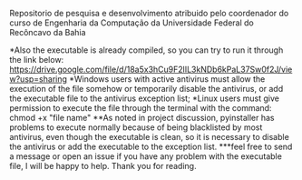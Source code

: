 Repositorio de pesquisa e desenvolvimento atribuido pelo coordenador do curso de Engenharia da Computação da Universidade Federal do Recôncavo da Bahia

*Also the executable is already compiled, so you can try to run it through the link below:
    https://drive.google.com/file/d/18a5x3hCu9F2lIL3kNDb6kPaL37Sw0f2J/view?usp=sharing
        *Windows users with active antivirus must allow the execution of the file somehow or temporarily disable the antivirus, or add the executable file to the antivirus exception list;
        *Linux users must give permission to execute the file through the terminal with the command: chmod +x "file name"
        **As noted in project discussion, pyinstaller has problems to execute normally because of being blacklisted by most antivirus, even though the executable is clean, so it is necessary to disable the antivirus or add the executable to the exception list.
            ***feel free to send a message or open an issue if you have any problem with the executable file, I will be happy to help. Thank you for reading.